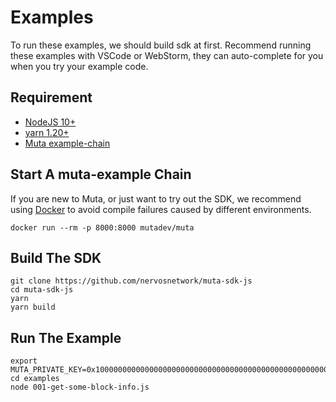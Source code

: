 # Examples

To run these examples, we should build sdk at first.
Recommend running these examples with VSCode or WebStorm,
they can auto-complete for you when you try your example code.

## Requirement

- [NodeJS 10+](https://nodejs.org/en/download/)
- [yarn 1.20+](https://classic.yarnpkg.com/en/docs/install)
- [Muta example-chain](https://github.com/nervosnetwork/muta/releases)

## Start A muta-example Chain

If you are new to Muta, or just want to try out the SDK,
we recommend using [Docker](https://docs.docker.com/get-docker/)
to avoid compile failures caused by different environments.

```
docker run --rm -p 8000:8000 mutadev/muta
```

## Build The SDK

```
git clone https://github.com/nervosnetwork/muta-sdk-js
cd muta-sdk-js
yarn
yarn build
```

## Run The Example

```
export MUTA_PRIVATE_KEY=0x1000000000000000000000000000000000000000000000000000000000000000
cd examples
node 001-get-some-block-info.js
```
